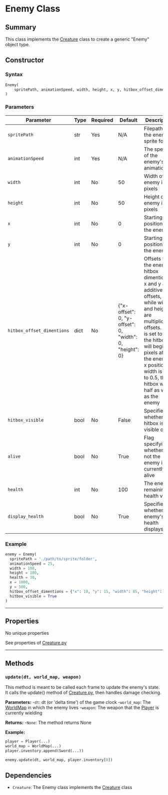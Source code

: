# Enemy Class

## Summary
This class implements the [Creature](Creature.md) class to create a generic "Enemy" object type.

## Constructor

### Syntax
```python
Enemy(
    spritePath, animationSpeed, width, height, x, y, hitbox_offset_dimentions, hitbox_visible, alive, health, display_health
)
```

### Parameters

| Parameter | Type | Required | Default | Description |
|------------|-------|-----------|--------|--------------|
| `spritePath` | str | Yes | N/A | Filepath to the enemy's sprite folder |
| `animationSpeed` | int | Yes | N/A | The speed of the enemy's animations |
| `width` | int | No | 50 | Width of the enemy in pixels | 
| `height` | int | No | 50 | Height of the enemy in pixels |
| `x` | int | No | 0 | Starting x position of the enemy |
| `y` | int | No | 0 | Starting y position of the enemy |
| `hitbox_offset_dimentions` | dict | No | {"x-offset": 0, "y-offset": 0, "width": 0, "height": 0} | Offsets for the enemy's hitbox dimentions. x and y are additive offsets, while width and height are multiplicative offsets. If x is set to 5, the hitbox will begin 5 pixels after the enemy's x position. If width is set to 0.5, the hitbox will be half as wide as the enemy |
| `hitbox_visible` | bool | No | False | Specifies whether the hitbox is visible or not |
| `alive` | bool | No | True | Flag specifying whether or not the enemy is currently alive |
| `health` | int | No | 100 | The enemy's remaining health value |
| `display_health` | bool | No | True | Specifies whether the enemy's health displays |

### Example

```python
enemy = Enemy( 
  spritePath = './path/to/sprite/folder', 
  animationSpeed = 25, 
  width = 100, 
  height = 100,
  health = 30,
  x = 1000, 
  y = 500, 
  hitbox_offset_dimentions = {"x": 10, "y": 15, "width": 85, "height": 80}, 
  hitbox_visible = True 
)
```

---


## Properties

No unique properties

See properties of [Creature.py](Creature.md)

---

## Methods

### `update(dt, world_map, weapon)`

This method is meant to be called each frame to update the enemy's state. It calls the update() method of [Creature.py](Creature.md), then handles damage checking.

**Parameters:**
-`dt`: dt (or 'delta time') of the game clock
-`world_map`: The [WorldMap](WorldMap.md) in which the enemy lives
-`weapon`: The weapon that the [Player](Player.md) is currently wielding

**Returns:**
-`None`: The method returns None

**Example:**
```python
player = Player(...)
world_map = WorldMap(...)
player.inventory.append(Sword(...))

enemy.update(dt, world_map, player.inventory[0])
```

## Dependencies
- `Creature`: The Enemy class implements the [Creature](Creature.md) class